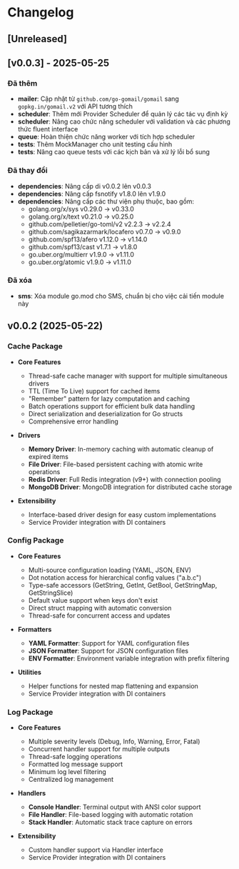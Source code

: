 # Changelog

## [Unreleased]

## [v0.0.3] - 2025-05-25

### Đã thêm
- **mailer**: Cập nhật từ `github.com/go-gomail/gomail` sang `gopkg.in/gomail.v2` với API tương thích
- **scheduler**: Thêm mới Provider Scheduler để quản lý các tác vụ định kỳ
- **scheduler**: Nâng cao chức năng scheduler với validation và các phương thức fluent interface
- **queue**: Hoàn thiện chức năng worker với tích hợp scheduler
- **tests**: Thêm MockManager cho unit testing cấu hình
- **tests**: Nâng cao queue tests với các kịch bản và xử lý lỗi bổ sung

### Đã thay đổi
- **dependencies**: Nâng cấp di v0.0.2 lên v0.0.3
- **dependencies**: Nâng cấp fsnotify v1.8.0 lên v1.9.0
- **dependencies**: Nâng cấp các thư viện phụ thuộc, bao gồm:
  - golang.org/x/sys v0.29.0 -> v0.33.0
  - golang.org/x/text v0.21.0 -> v0.25.0
  - github.com/pelletier/go-toml/v2 v2.2.3 -> v2.2.4
  - github.com/sagikazarmark/locafero v0.7.0 -> v0.9.0
  - github.com/spf13/afero v1.12.0 -> v1.14.0
  - github.com/spf13/cast v1.7.1 -> v1.8.0
  - go.uber.org/multierr v1.9.0 -> v1.11.0
  - go.uber.org/atomic v1.9.0 -> v1.11.0

### Đã xóa
- **sms**: Xóa module go.mod cho SMS, chuẩn bị cho việc cải tiến module này

## v0.0.2 (2025-05-22)

### Cache Package

- **Core Features**
  - Thread-safe cache manager with support for multiple simultaneous drivers
  - TTL (Time To Live) support for cached items
  - "Remember" pattern for lazy computation and caching
  - Batch operations support for efficient bulk data handling
  - Direct serialization and deserialization for Go structs
  - Comprehensive error handling

- **Drivers**
  - **Memory Driver**: In-memory caching with automatic cleanup of expired items
  - **File Driver**: File-based persistent caching with atomic write operations
  - **Redis Driver**: Full Redis integration (v9+) with connection pooling
  - **MongoDB Driver**: MongoDB integration for distributed cache storage

- **Extensibility**
  - Interface-based driver design for easy custom implementations
  - Service Provider integration with DI containers

### Config Package

- **Core Features**
  - Multi-source configuration loading (YAML, JSON, ENV)
  - Dot notation access for hierarchical config values ("a.b.c")
  - Type-safe accessors (GetString, GetInt, GetBool, GetStringMap, GetStringSlice)
  - Default value support when keys don't exist
  - Direct struct mapping with automatic conversion
  - Thread-safe for concurrent access and updates

- **Formatters**
  - **YAML Formatter**: Support for YAML configuration files
  - **JSON Formatter**: Support for JSON configuration files
  - **ENV Formatter**: Environment variable integration with prefix filtering

- **Utilities**
  - Helper functions for nested map flattening and expansion
  - Service Provider integration with DI containers

### Log Package

- **Core Features**
  - Multiple severity levels (Debug, Info, Warning, Error, Fatal)
  - Concurrent handler support for multiple outputs
  - Thread-safe logging operations
  - Formatted log message support
  - Minimum log level filtering
  - Centralized log management

- **Handlers**
  - **Console Handler**: Terminal output with ANSI color support
  - **File Handler**: File-based logging with automatic rotation
  - **Stack Handler**: Automatic stack trace capture on errors

- **Extensibility**
  - Custom handler support via Handler interface
  - Service Provider integration with DI containers

